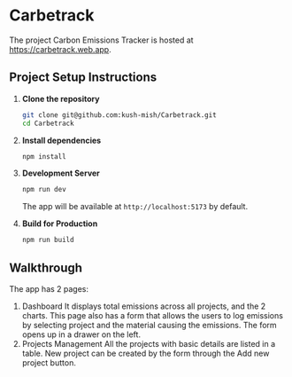 # Carbetrack

The project Carbon Emissions Tracker is hosted at https://carbetrack.web.app.

## Project Setup Instructions

1. **Clone the repository**

   ```sh
   git clone git@github.com:kush-mish/Carbetrack.git
   cd Carbetrack
   ```

2. **Install dependencies**

   ```sh
   npm install
   ```

3. **Development Server**

   ```sh
   npm run dev
   ```

   The app will be available at `http://localhost:5173` by default.

4. **Build for Production**

   ```sh
   npm run build
   ```

## Walkthrough

The app has 2 pages:

1. Dashboard
   It displays total emissions across all projects, and the 2 charts.
   This page also has a form that allows the users to log emissions by selecting project and the material causing the emissions. The form opens up in a drawer on the left.
2. Projects Management
   All the projects with basic details are listed in a table. New project can be created by the form through the Add new project button.
